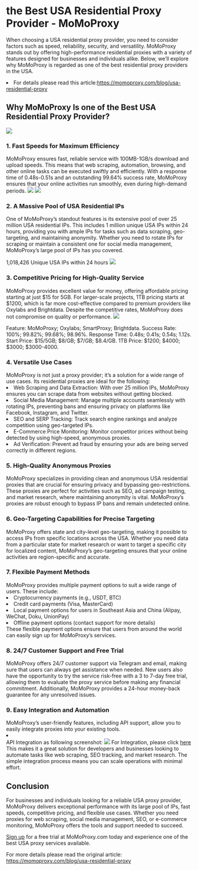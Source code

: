 <h1>the Best USA Residential Proxy Provider - MoMoProxy</h1>

When choosing a USA residential proxy provider, you need to consider factors such as speed, reliability, security, and versatility. MoMoProxy stands out by offering high-performance residential proxies with a variety of features designed for businesses and individuals alike. Below, we’ll explore why MoMoProxy is regarded as one of the best residential proxy providers in the USA.
<li>For details please read this article:<a href="https://momoproxy.com/blog/usa-residential-proxy">https://momoproxy.com/blog/usa-residential-proxy</a></li>

<h2>Why MoMoProxy Is one of the Best USA Residential Proxy Provider?</h2>
<img src="https://momoproxy.com/_next/image?url=https%3A%2F%2Fmomoproxy.com%2Fimage%2F20250107_1736235028992.png&w=2048&q=75">

<h3>1. Fast Speeds for Maximum Efficiency</h3>
MoMoProxy ensures fast, reliable service with 100MB-1GB/s download and upload speeds. This means that web scraping, automation, browsing, and other online tasks can be executed swiftly and efficiently. With a response time of 0.48s-0.51s and an outstanding 99.64% success rate, MoMoProxy ensures that your online activities run smoothly, even during high-demand periods.
<img src="https://momoproxy.com/_next/image?url=https%3A%2F%2Fmomoproxy.com%2Fimage%2F20250117_1737106295183.png&w=2048&q=75">
<img src="https://momoproxy.com/_next/image?url=https%3A%2F%2Fmomoproxy.com%2Fimage%2F20250117_1737106370157.png&w=2048&q=75">
<h3>2. A Massive Pool of USA Residential IPs</h3>
One of MoMoProxy’s standout features is its extensive pool of over 25 million USA residential IPs. This includes 1 million unique USA IPs within 24 hours, providing you with ample IPs for tasks such as data scraping, geo-targeting, and maintaining anonymity. Whether you need to rotate IPs for scraping or maintain a consistent one for social media management, MoMoProxy’s large pool of IPs has you covered.

1,018,426 Unique USA IPs within 24 hours
<img src="https://momoproxy.com/_next/image?url=https%3A%2F%2Fmomoproxy.com%2Fimage%2F20250107_1736234772662.png&w=2048&q=75">
<h3>3. Competitive Pricing for High-Quality Service</h3>
MoMoProxy provides excellent value for money, offering affordable pricing starting at just $15 for 5GB. For larger-scale projects, 1TB pricing starts at $1200, which is far more cost-effective compared to premium providers like Oxylabs and Brightdata. Despite the competitive rates, MoMoProxy does not compromise on quality or performance.
<img src="https://momoproxy.com/_next/image?url=https%3A%2F%2Fmomoproxy.com%2Fimage%2F20250117_1737106295183.png&w=2048&q=75">

Feature:	MoMoProxy;	Oxylabs;	SmartProxy;	Brightdata.
Success Rate:	100%;	99.82%;	99.68%;	98.96%.
Response Time:	0.48s;	0.41s;	0.54s;	1.12s.
Start Price:	$15/5GB;	$8/GB;	$7/GB;	$8.4/GB.
1TB Price:	$1200;	$4000;	$3000;	$3000-4000.
<h3>4. Versatile Use Cases</h3>
MoMoProxy is not just a proxy provider; it’s a solution for a wide range of use cases. Its residential proxies are ideal for the following:

<li>Web Scraping and Data Extraction: With over 25 million IPs, MoMoProxy ensures you can scrape data from websites without getting blocked.</li>
<li>Social Media Management: Manage multiple accounts seamlessly with rotating IPs, preventing bans and ensuring privacy on platforms like Facebook, Instagram, and Twitter.</li>
<li>SEO and SERP Tracking: Track search engine rankings and analyze competition using geo-targeted IPs.</li>
<li>E-Commerce Price Monitoring: Monitor competitor prices without being detected by using high-speed, anonymous proxies.</li>
<li>Ad Verification: Prevent ad fraud by ensuring your ads are being served correctly in different regions.</li>
<h3>5. High-Quality Anonymous Proxies</h3>
MoMoProxy specializes in providing clean and anonymous USA residential proxies that are crucial for ensuring privacy and bypassing geo-restrictions. These proxies are perfect for activities such as SEO, ad campaign testing, and market research, where maintaining anonymity is vital. MoMoProxy’s proxies are robust enough to bypass IP bans and remain undetected online.

<h3>6. Geo-Targeting Capabilities for Precise Targeting</h3>
MoMoProxy offers state and city-level geo-targeting, making it possible to access IPs from specific locations across the USA. Whether you need data from a particular state for market research or want to target a specific city for localized content, MoMoProxy’s geo-targeting ensures that your online activities are region-specific and accurate.

<h3>7. Flexible Payment Methods</h3>
MoMoProxy provides multiple payment options to suit a wide range of users. These include:

<li>Cryptocurrency payments (e.g., USDT, BTC)</li>
<li>Credit card payments (Visa, MasterCard)</li>
<li>Local payment options for users in Southeast Asia and China (Alipay, WeChat, Doku, UnionPay)</li>
<li>Offline payment options (contact support for more details)</li>
These flexible payment options ensure that users from around the world can easily sign up for MoMoProxy’s services.

<h3>8. 24/7 Customer Support and Free Trial</h3>
MoMoProxy offers 24/7 customer support via Telegram and email, making sure that users can always get assistance when needed. New users also have the opportunity to try the service risk-free with a 3 to 7-day free trial, allowing them to evaluate the proxy service before making any financial commitment. Additionally, MoMoProxy provides a 24-hour money-back guarantee for any unresolved issues.

<h3>9. Easy Integration and Automation</h3>
MoMoProxy’s user-friendly features, including API support, allow you to easily integrate proxies into your existing tools. 
<li></li>API Integration as following screenshot:</li>
<img src="https://momoproxy.com/_next/image?url=https%3A%2F%2Fmomoproxy.com%2Fimage%2F20250117_1737107375617.png&w=2048&q=75">
For Integration, please click <a href="https://momoproxy.com/blog/Integration?query=category">here</a>
This makes it a great solution for developers and businesses looking to automate tasks like web scraping, SEO tracking, and market research. The simple integration process means you can scale operations with minimal effort.

<h2>Conclusion</h2>
For businesses and individuals looking for a reliable USA proxy provider, MoMoProxy delivers exceptional performance with its large pool of IPs, fast speeds, competitive pricing, and flexible use cases. Whether you need proxies for web scraping, social media management, SEO, or e-commerce monitoring, MoMoProxy offers the tools and support needed to succeed.

<a href="https://momoproxy.com/login?loginType=registry">Sign up</a> for a free trial at MoMoProxy.com today and experience one of the best USA proxy services available.

For more details please read the original article:
<a href="https://momoproxy.com/blog/usa-residential-proxy">https://momoproxy.com/blog/usa-residential-proxy</a>

